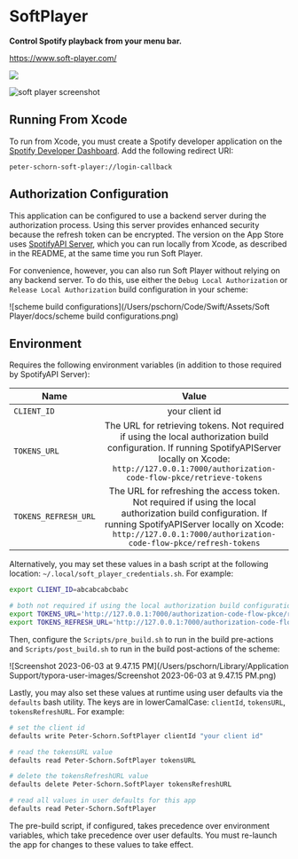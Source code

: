 # SoftPlayer

**Control Spotify playback from your menu bar.**

https://www.soft-player.com/

[<img src="https://www.soft-player.com/assets/app%20store.svg">](https://apps.apple.com/us/app/soft-player/id1573149282?mt=12)

![soft player screenshot](https://www.soft-player.com/assets/screenshots/player%20view%20with%20track.png)

## Running From Xcode

To run from Xcode, you must create a Spotify developer application on the [Spotify Developer Dashboard](https://developer.spotify.com/dashboard/login). Add the following redirect URI:
```
peter-schorn-soft-player://login-callback
```

## Authorization Configuration

This application can be configured to use a backend server during the authorization process. Using this server provides enhanced security because the refresh token can be encrypted. The version on the App Store uses [SpotifyAPI Server](https://github.com/Peter-Schorn/SpotifyAPIServer), which you can run locally from Xcode, as described in the README, at the same time you run Soft Player.

For convenience, however, you can also run Soft Player without relying on any backend server. To do this, use either the `Debug Local Authorization` or `Release Local Authorization` build configuration in your scheme:

![scheme build configurations](/Users/pschorn/Code/Swift/Assets/Soft Player/docs/scheme build configurations.png)

## Environment

Requires the following environment variables (in addition to those required by SpotifyAPI Server):

| Name | Value |
| --- | :-: |
| `CLIENT_ID` | your client id |
| `TOKENS_URL` | The URL for retrieving tokens. Not required if using the local authorization build configuration. If running SpotifyAPIServer locally on Xcode: `http://127.0.0.1:7000/authorization-code-flow-pkce/retrieve-tokens` |
| `TOKENS_REFRESH_URL` | The URL for refreshing the access token. Not required if using the local authorization build configuration. If running SpotifyAPIServer locally on Xcode: `http://127.0.0.1:7000/authorization-code-flow-pkce/refresh-tokens` |

Alternatively, you may set these values in a bash script at the following location: `~/.local/soft_player_credentials.sh`. For example:

```bash
export CLIENT_ID=abcabcabcbabc

# both not required if using the local authorization build configuration
export TOKENS_URL='http://127.0.0.1:7000/authorization-code-flow-pkce/retrieve-tokens'
export TOKENS_REFRESH_URL='http://127.0.0.1:7000/authorization-code-flow-pkce/refresh-tokens'
```

Then, configure the `Scripts/pre_build.sh` to run in the build pre-actions and `Scripts/post_build.sh` to run in the build post-actions of the scheme:

![Screenshot 2023-06-03 at 9.47.15 PM](/Users/pschorn/Library/Application Support/typora-user-images/Screenshot 2023-06-03 at 9.47.15 PM.png)

Lastly, you may also set these values at runtime using user defaults via the `defaults` bash utility. The keys are in lowerCamalCase: `clientId`,  `tokensURL`, `tokensRefreshURL`. For example:

```bash
# set the client id
defaults write Peter-Schorn.SoftPlayer clientId "your client id"

# read the tokensURL value
defaults read Peter-Schorn.SoftPlayer tokensURL

# delete the tokensRefreshURL value
defaults delete Peter-Schorn.SoftPlayer tokensRefreshURL

# read all values in user defaults for this app
defaults read Peter-Schorn.SoftPlayer
```

The pre-build script, if configured, takes precedence over environment variables, which take precedence over user defaults. You must re-launch the app for changes to these values to take effect.
